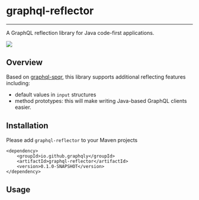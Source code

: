 # graphql-reflector

---

A GraphQL reflection library for Java code-first applications.


![](https://img.shields.io/badge/version-0.1.0-brightgreen)

## Overview

Based on [graphql-spqr](https://github.com/leangen/graphql-spqr), this library supports additional reflecting features including:

- default values in `input` structures
- method prototypes: this will make writing Java-based GraphQL clients easier.

## Installation

Please add `graphql-reflector` to your Maven projects

```
<dependency>
    <groupId>io.github.graphqly</groupId>
    <artifactId>graphql-reflector</artifactId>
    <version>0.1.0-SNAPSHOT</version>
</dependency>
```


## Usage


